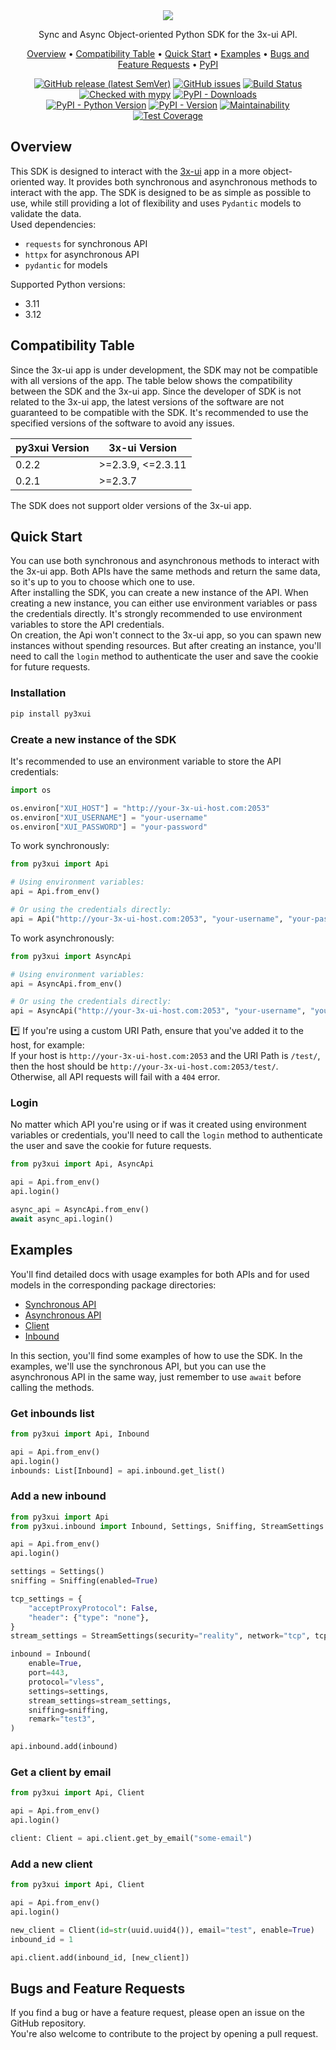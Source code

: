<div align="center" markdown>
<img src="https://github.com/iwatkot/py3xui/assets/118521851/42c5d579-6202-4a9e-88f3-2d844fdd95b6">

Sync and Async Object-oriented Python SDK for the 3x-ui API.

<p align="center">
    <a href="#Overview">Overview</a> •
    <a href="#Compatibility-table">Compatibility Table</a> •
    <a href="#Quick-Start">Quick Start</a> •
    <a href="#Examples">Examples</a> •
    <a href="#Bugs-and-Feature-Requests">Bugs and Feature Requests</a> •
    <a href="https://pypi.org/project/py3xui/">PyPI</a>
</p>

[![GitHub release (latest SemVer)](https://img.shields.io/github/v/release/iwatkot/py3xui)](https://github.com/iwatkot/py3xui/releases)
[![GitHub issues](https://img.shields.io/github/issues/iwatkot/py3xui)](https://github.com/iwatkot/py3xui/issues)
[![Build Status](https://github.com/iwatkot/py3xui/actions/workflows/checks.yml/badge.svg)](https://github.com/iwatkot/py3xui/actions)
[![Checked with mypy](https://www.mypy-lang.org/static/mypy_badge.svg)](https://mypy-lang.org/)
[![PyPI - Downloads](https://img.shields.io/pypi/dm/py3xui)](https://pypi.org/project/py3xui/)<br>
[![PyPI - Python Version](https://img.shields.io/pypi/pyversions/py3xui)](https://pypi.org/project/py3xui/)
[![PyPI - Version](https://img.shields.io/pypi/v/py3xui)](https://pypi.org/project/py3xui/)
[![Maintainability](https://api.codeclimate.com/v1/badges/c03ca2bca0191cb4a2ae/maintainability)](https://codeclimate.com/github/iwatkot/py3xui/maintainability)
[![Test Coverage](https://api.codeclimate.com/v1/badges/c03ca2bca0191cb4a2ae/test_coverage)](https://codeclimate.com/github/iwatkot/py3xui/test_coverage)

</div>

## Overview
This SDK is designed to interact with the [3x-ui](https://github.com/MHSanaei/3x-ui) app in a more object-oriented way. It provides both synchronous and asynchronous methods to interact with the app. The SDK is designed to be as simple as possible to use, while still providing a lot of flexibility and uses `Pydantic` models to validate the data.<br>
Used dependencies:
- `requests` for synchronous API
- `httpx` for asynchronous API
- `pydantic` for models

Supported Python versions:
- 3.11
- 3.12

## Compatibility Table
Since the 3x-ui app is under development, the SDK may not be compatible with all versions of the app. The table below shows the compatibility between the SDK and the 3x-ui app. Since the developer of SDK is not related to the 3x-ui app, the latest versions of the software are not guaranteed to be compatible with the SDK. It's recommended to use the specified versions of the software to avoid any issues.

| py3xui Version | 3x-ui Version |
|-------------|---------------|
| 0.2.2       | >=2.3.9, <=2.3.11         |
| 0.2.1       | >=2.3.7         |

The SDK does not support older versions of the 3x-ui app.

## Quick Start
You can use both synchronous and asynchronous methods to interact with the 3x-ui app. Both APIs have the same methods and return the same data, so it's up to you to choose which one to use.<br>
After installing the SDK, you can create a new instance of the API. When creating a new instance, you can either use environment variables or pass the credentials directly. It's strongly recommended to use environment variables to store the API credentials.<br>
On creation, the Api won't connect to the 3x-ui app, so you can spawn new instances without spending resources. But after creating an instance, you'll need to call the `login` method to authenticate the user and save the cookie for future requests.

### Installation
```bash
pip install py3xui
```

### Create a new instance of the SDK
It's recommended to use an environment variable to store the API credentials:
```python
import os

os.environ["XUI_HOST"] = "http://your-3x-ui-host.com:2053"
os.environ["XUI_USERNAME"] = "your-username"
os.environ["XUI_PASSWORD"] = "your-password"
```

To work synchronously:
```python
from py3xui import Api

# Using environment variables:
api = Api.from_env()

# Or using the credentials directly:
api = Api("http://your-3x-ui-host.com:2053", "your-username", "your-password")
```

To work asynchronously:
```python
from py3xui import AsyncApi

# Using environment variables:
api = AsyncApi.from_env()

# Or using the credentials directly:
api = AsyncApi("http://your-3x-ui-host.com:2053", "your-username", "your-password")
```

*️⃣ If you're using a custom URI Path, ensure that you've added it to the host, for example:<br>
If your host is `http://your-3x-ui-host.com:2053` and the URI Path is `/test/`, then the host should be `http://your-3x-ui-host.com:2053/test/`.<br>
Otherwise, all API requests will fail with a `404` error.

### Login
No matter which API you're using or if was it created using environment variables or credentials, you'll need to call the `login` method to authenticate the user and save the cookie for future requests.
```python
from py3xui import Api, AsyncApi

api = Api.from_env()
api.login()

async_api = AsyncApi.from_env()
await async_api.login()
```

## Examples
You'll find detailed docs with usage examples for both APIs and for used models in the corresponding package directories:
- [Synchronous API](py3xui/api/README.md)
- [Asynchronous API](py3xui/async_api/README.md)
- [Client](py3xui/client/README.md)
- [Inbound](py3xui/inbound/README.md)

In this section, you'll find some examples of how to use the SDK. In the examples, we'll use the synchronous API, but you can use the asynchronous API in the same way, just remember to use `await` before calling the methods.<br>

### Get inbounds list
```python
from py3xui import Api, Inbound

api = Api.from_env()
api.login()
inbounds: List[Inbound] = api.inbound.get_list()
```

### Add a new inbound
```python
from py3xui import Api
from py3xui.inbound import Inbound, Settings, Sniffing, StreamSettings

api = Api.from_env()
api.login()

settings = Settings()
sniffing = Sniffing(enabled=True)

tcp_settings = {
    "acceptProxyProtocol": False,
    "header": {"type": "none"},
}
stream_settings = StreamSettings(security="reality", network="tcp", tcp_settings=tcp_settings)

inbound = Inbound(
    enable=True,
    port=443,
    protocol="vless",
    settings=settings,
    stream_settings=stream_settings,
    sniffing=sniffing,
    remark="test3",
)

api.inbound.add(inbound)
```

### Get a client by email
```python
from py3xui import Api, Client

api = Api.from_env()
api.login()

client: Client = api.client.get_by_email("some-email")
```

### Add a new client
```python
from py3xui import Api, Client

api = Api.from_env()
api.login()

new_client = Client(id=str(uuid.uuid4()), email="test", enable=True)
inbound_id = 1

api.client.add(inbound_id, [new_client])
```

## Bugs and Feature Requests
If you find a bug or have a feature request, please open an issue on the GitHub repository.<br>
You're also welcome to contribute to the project by opening a pull request.
